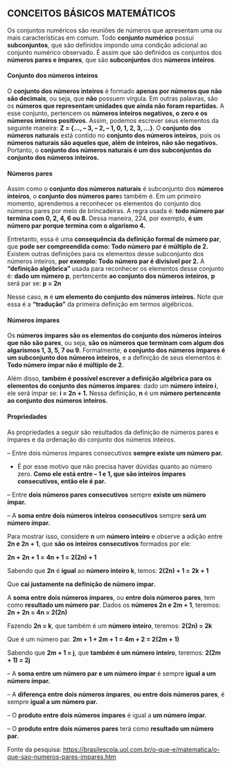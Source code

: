 ## CONCEITOS BÁSICOS MATEMÁTICOS

Os conjuntos numéricos são reuniões de números que apresentam uma ou mais características em comum. Todo **conjunto numérico** possui **subconjuntos**, que são definidos impondo uma condição adicional ao conjunto numérico observado. É assim que são definidos os conjuntos dos **números pares e ímpares**, que são **subconjuntos** dos **números inteiros**.

#### Conjunto dos números inteiros

O **conjunto dos números inteiros** é formado **apenas por números que não são decimais**, ou seja, que **não** possuem vírgula. Em outras palavras, são os **números que representam unidades que ainda não foram repartidas.** A esse conjunto, pertencem os **números inteiros negativos, o zero e os números inteiros positivos**. Assim, podemos escrever seus elementos da seguinte maneira: **Z = {…, – 3, – 2, – 1, 0, 1, 2, 3, …}**. O **conjunto dos números naturais** está contido no **conjunto dos números inteiros**, pois os **números naturais são aqueles que, além de inteiros, não são negativos.** Portanto, o **conjunto dos números naturais é um dos subconjuntos do conjunto dos números inteiros.**

#### Números pares

Assim como o **conjunto dos números naturais** é subconjunto dos **números inteiros**, o **conjunto dos números pare**s também é. Em um primeiro momento, aprendemos a reconhecer os elementos do conjunto dos números pares por meio de brincadeiras. A regra usada é: **todo número par termina com 0, 2, 4, 6 ou 8.** Dessa maneira, 224, por exemplo, **é um número par porque termina com o algarismo 4.**

Entretanto, essa é uma **consequência da definição formal de número par**, que **pode ser compreendida como: Todo número par é múltiplo de 2.**
Existem outras definições para os elementos desse subconjunto dos números inteiros, **por exemplo: Todo número par é divisível por 2.**
A **“definição algébrica”** usada para reconhecer os elementos desse conjunto é: **dado um número p**, pertencente **ao conjunto dos números inteiros**, **p** será par se: **p = 2n**

Nesse caso, **n** é **um elemento do conjunto dos números inteiros.** Note que essa é a **“tradução”** da primeira definição em termos algébricos.

#### Números ímpares

Os **números ímpares são os elementos do conjunto dos números inteiros que não são pares**, ou seja, **são os números que terminam com algum dos algarismos 1, 3, 5, 7 ou 9.** Formalmente, **o conjunto dos números ímpares é um subconjunto dos números inteiros,** e a definição de seus elementos é: **Todo número ímpar não é múltiplo de 2.**

Além disso, **também é possível escrever a definição algébrica para os elementos do conjunto dos números ímpares**: dado um **número inteiro i**, ele será ímpar se: **i = 2n + 1.** Nessa definição, **n** é um **número pertencente ao conjunto dos números inteiros.**

#### Propriedades

As propriedades a seguir são resultados da definição de números pares e ímpares e da ordenação do conjunto dos números inteiros.

– Entre dois números ímpares consecutivos **sempre existe um número par.**

- É por esse motivo que não precisa haver dúvidas quanto ao número zero. **Como ele está entre – 1 e 1, que são inteiros ímpares consecutivos, então ele é par.**

– Entre **dois números pares consecutivos** sempre **existe um número ímpar.**

– A **soma entre dois números inteiros consecutivos** sempre **será um número ímpar.**

Para mostrar isso, considere **n** um **número inteiro** e observe a adição entre **2n e 2n + 1**, que **são os inteiros consecutivos** formados por ele:

**2n + 2n + 1 =**
**4n + 1 =**
**2(2n) + 1**

Sabendo que **2n** é **igual** ao **número inteiro k**, temos:
**2(2n) + 1 =**
**2k + 1**

Que **cai justamente na definição de número ímpar.**

A **soma entre dois números ímpares**, ou **entre dois números pares**, tem como **resultado um número par**.
Dados os **números 2n e 2m + 1**, teremos: **2n + 2n = 4n = 2(2n)**

Fazendo **2n = k**, que também é um **número inteiro**, teremos: **2(2n) = 2k**

Que é um número par.
**2m + 1 + 2m + 1 = 4m + 2 = 2(2m + 1)**

Sabendo que **2m + 1 = j**, que **também é um número inteiro**, teremos: **2(2m + 1) = 2j**

– A **soma entre um número par e um número ímpar** é sempre **igual a um número ímpar.**

– A **diferença entre dois números ímpares**, **ou entre dois números pares**, é sempre **igual a um número par.**

– O **produto entre dois números ímpares** é igual a **um número ímpar.**

– O **produto entre dois números pares** terá como **resultado um número par.**

Fonte da pesquisa: https://brasilescola.uol.com.br/o-que-e/matematica/o-que-sao-numeros-pares-impares.htm
